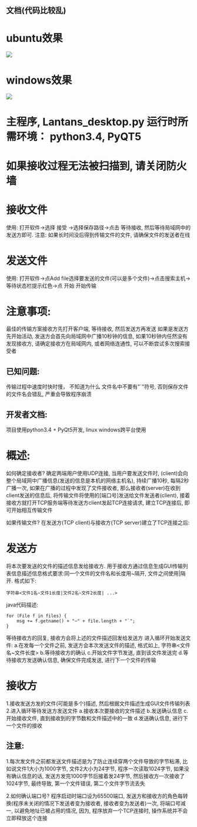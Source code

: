 ## 文档(代码比较乱)

# ubuntu效果
<img src=https://github.com/xanarry/LanTrans-desktop/blob/master/linux.png/>

# windows效果
<img src=https://github.com/xanarry/LanTrans-desktop/blob/master/sreenshut_windows.PNG/>

# 主程序, Lantans_desktop.py 运行时所需环境： python3.4, PyQT5

# 如果接收过程无法被扫描到, 请关闭防火墙

# 接收文件
使用:
打开软件->选择 接受 ->选择保存路径->点击 等待接收, 然后等待局域网中的发送方即可.
注意:
如果长时间没后得到传输文件的文件, 请确保文件的发送者在线

# 发送文件
使用:
  打开软件->点Add file选择要发送的文件(可以是多个文件)->点击搜索主机->等待状态栏提示红色->点 开始 开始传输

# 注意事项:
最佳的传输方案接收方先打开客户端, 等待接收, 然后发送方再发送
如果是发送方先开始活动, 发送方会首先向局域网中广播10秒钟的信息, 如果10秒钟内任然没有发现接收方, 请确定接收方在局域网内, 或者网络连通性, 可以不断尝试多次搜索接受者

## 已知问题:
传输过程中速度时快时慢， 不知道为什么
文件名中不要有"`"符号, 否则保存文件的文件名会错乱, 严重会导致程序崩溃

## 开发者文档:
项目使用python3.4 + PyQt5开发, linux windows跨平台使用

# 概述:
如何确定接收者?
确定两端用户使用UDP连接, 当用户要发送文件时, (client)会向整个局域网中广播信息(发送的信息是本机的网络主机名), 持续广播10秒, 每隔2秒广播一次, 如果在广播的过程中发现了文件接收者, 那么接收者(server)在收到client发送的信息后, 将传输文件将使用的[端口号]发送给文件发送者(client), 接着接收方就打开TCP服务端等待发送方client发起TCP连接请求, 建立TCP连接后, 即可开始相互传输文件

如果传输文件?
在发送方(TCP client)与接收方(TCP server)建立了TCP连接之后:

# 发送方
将本次要发送的文件的描述信息发给接收方. 用于接收方通过信息生成GUI传输列表信息描述信息格式要求:同一个文件的文件名和长度用~隔开, 文件之间使用|隔开.
格式如下:

    字符串<文件1名~文件1长度|文件2名~文件2长度| ...>
    
java代码描述:

    for (File f in files) {
        msg += f.getname() + "~" + file.length + "`";
    }
    
等待接收方的回复, 接收方会将上述的文件描述回发给发送方
进入循环开始发送文件:
a.在发每一个文件之前, 发送方会本次发送文件的描述, 格式如上, 字符串<文件名~文件长度>
b.等待接收方的确认
c.开始文件字节发送, 直到该文件发送完
d.等待接收方发送确认信息, 确保文件完成发送, 进行下一个文件的传输

# 接收方
1.接收发送方发的文件(可能是多个)描述, 然后根据文件描述生成GUI文件传输列表
2.进入循环等待发送方发送文件
a.接收本次要接收的文件描述
b.发送确认信息
c.开始接收文件, 直到接收到的字节数和文件描述中的一致
d.发送确认信息, 进行下一个文件的接收

## 注意:
1.每次发文件之前都发送文件描述是为了防止连续穿两个文件导致的字节粘滞, 比如说文件1大小为1000字节, 文件2大小为24字节, 程序一次读取1024字节, 如果没有确认信息的话, 发送方发完1000字节后接着发24字节, 然后接收方一次接收了1024字节, 最终导致, 第一个文件错误, 第二个文件字节流丢失

2.如何确认端口号?
程序启动时端口设为65500端口, 发送方和接收方的角色每转换(程序未关闭的情况下发送者变为接收者, 接收者变为发送者)一次, 将端口号减一, 以避免地址已被占用的情况, 因为, 程序放弃一个TCP连接时, 操作系统并不会立即释放这个连接 


